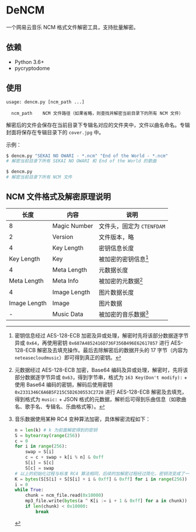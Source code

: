 # DeNCM

一个网易云音乐 NCM 格式文件解密工具，支持批量解密。

## 依赖

- Python 3.6+
- pycryptodome

## 使用

```
usage: dencm.py [ncm_path ...]

  ncm_path    NCM 文件路径（如果省略，则查找并解密当前目录下的所有 NCM 文件）
```

解密后的文件会保存在当前目录下专辑名对应的文件夹中，文件以曲名命名。专辑封面将保存在专辑目录下的 `cover.jpg` 中。

示例：

``` bash
$ dencm.py "SEKAI NO OWARI - *.ncm" "End of the World - *.ncm"
# 解密当前目录下所有 SEKAI NO OWARI 和 End of the World 的歌曲

$ dencm.py
# 解密当前目录下所有 NCM 文件
```

## NCM 文件格式及解密原理说明

| 长度 | 内容 | 说明 |
| --- | --- | --- |
| 8 | Magic Number | 文件头，固定为 `CTENFDAM` |
| 2 | Version | 文件版本，略 |
| 4 | Key Length | 密钥信息长度 |
| Key Length | Key | 被加密的密钥信息[^1] |
| 4 | Meta Length | 元数据长度 |
| Meta Length | Meta Info | 被加密的元数据[^2] |
| 4 | Image Length | 图片数据长度 |
| Image Length | Image | 图片数据 |
| - | Music Data | 被加密的音乐数据[^3] |

[^1]: 密钥信息经过 AES-128-ECB 加密及异或处理，解密时先将该部分数据逐字节异或 `0x64`，再使用密钥 `0x687A4852416D736F356B496E62617857` 进行 AES-128-ECB 解密及去填充操作。最后去除解密后的数据开头的 17 字节（内容为 `neteasecloudmusic`）即可得到真正的密钥。

[^2]: 元数据经过 AES-128-ECB 加密，Base64 编码及异或处理，解密时，先将该部分数据逐字节异或 `0x63`，得到字节串，格式为 `163 Key(Don't modify):` + 使用 Base64 编码的密钥，解码后使用密钥 `0x2331346C6A6B5F215C5D2630553C2728` 进行 AES-128-ECB 解密及去填充，得到格式为 `music:` + JSON 格式的元数据，解析后可得到乐曲信息（如歌曲名、歌手名、专辑名、乐曲格式等）。

[^3]: 音乐数据使用某种 RC4 变种算法加密，具体解密流程如下：

    ```python
    n = len(k) # k 为前面解密得到的密钥
    S = bytearray(range(256))
    c = 0
    for i in range(256):
        swap = S[i]
        c = c + swap + k[i % n] & 0xff
        S[i] = S[c]
        S[c] = swap
    # 以上的初始化过程与标准 RC4 算法相同，后续的加解密过程经过简化，密钥流变成了一个循环的字节串，循环长度为 256
    K = bytes(S[S[i] + S[S[i] + i & 0xff] & 0xff] for i in range(256))
    i = 0
    while True:
        chunk = ncm_file.read(0x10000)
        mp3_file.write(bytes(a ^ K[i := i + 1 & 0xff] for a in chunk))
        if len(chunk) < 0x10000:
            break
    ```
